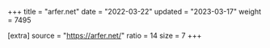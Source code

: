 +++
title = "arfer.net"
date = "2022-03-22"
updated = "2023-03-17"
weight = 7495

[extra]
source = "https://arfer.net/"
ratio = 14
size = 7
+++
